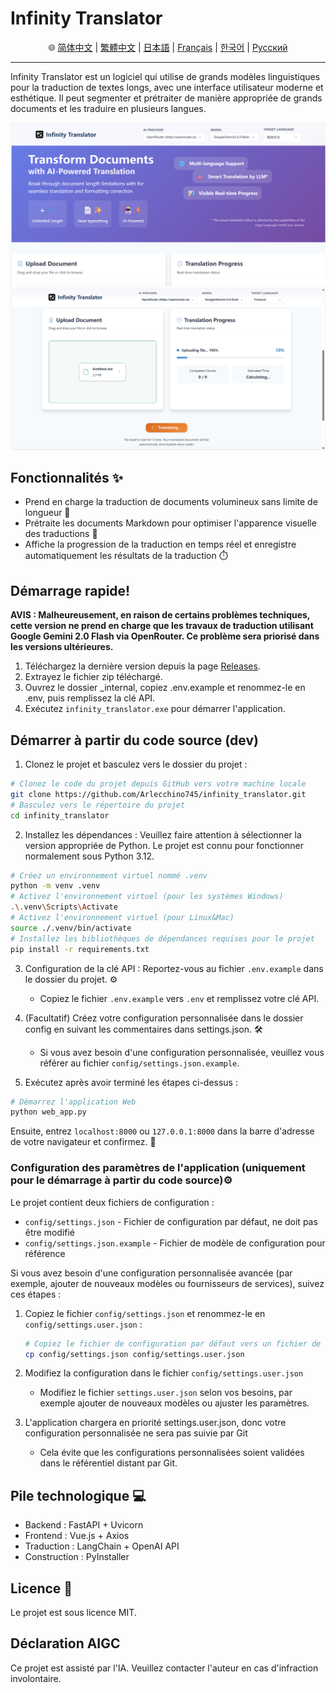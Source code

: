 # Infinity Translator

<div align="center">🌐 <a href="/docs/README_zh-Hans.md">简体中文</a> | <a href="/docs/README_zh-Hant.md">繁體中文</a> | <a href="/docs/README_ja.md">日本語</a> | <a href="/docs/README_fr.md">Français</a> | <a href="/docs/README_kr.md">한국어</a> | <a href="/docs/README_ru.md">Русский</a></div>

---
Infinity Translator est un logiciel qui utilise de grands modèles linguistiques pour la traduction de textes longs, avec une interface utilisateur moderne et esthétique. Il peut segmenter et prétraiter de manière appropriée de grands documents et les traduire en plusieurs langues.

![image](https://github.com/Arlecchino745/infinity_translator/blob/main/docs/img/screenshot2.png)
![image](https://github.com/Arlecchino745/infinity_translator/blob/main/docs/img/screenshot.png)

## Fonctionnalités ✨

- Prend en charge la traduction de documents volumineux sans limite de longueur 📄
- Prétraite les documents Markdown pour optimiser l'apparence visuelle des traductions 🎨
- Affiche la progression de la traduction en temps réel et enregistre automatiquement les résultats de la traduction ⏱️

## Démarrage rapide!

**AVIS : Malheureusement, en raison de certains problèmes techniques, cette version ne prend en charge que les travaux de traduction utilisant Google Gemini 2.0 Flash via OpenRouter. Ce problème sera priorisé dans les versions ultérieures.**

1. Téléchargez la dernière version depuis la page [Releases](https://github.com/Arlecchino745/infinity_translator/releases).
2. Extrayez le fichier zip téléchargé.
3. Ouvrez le dossier _internal, copiez .env.example et renommez-le en .env, puis remplissez la clé API.
4. Exécutez `infinity_translator.exe` pour démarrer l'application.

## Démarrer à partir du code source (dev)

1. Clonez le projet et basculez vers le dossier du projet :
```bash
# Clonez le code du projet depuis GitHub vers votre machine locale
git clone https://github.com/Arlecchino745/infinity_translator.git
# Basculez vers le répertoire du projet
cd infinity_translator
```

2. Installez les dépendances : Veuillez faire attention à sélectionner la version appropriée de Python. Le projet est connu pour fonctionner normalement sous Python 3.12.
```bash
# Créez un environnement virtuel nommé .venv
python -m venv .venv
# Activez l'environnement virtuel (pour les systèmes Windows)
.\.venv\Scripts\Activate
# Activez l'environnement virtuel (pour Linux&Mac)
source ./.venv/bin/activate
# Installez les bibliothèques de dépendances requises pour le projet
pip install -r requirements.txt
```

3. Configuration de la clé API : Reportez-vous au fichier `.env.example` dans le dossier du projet. ⚙️
   - Copiez le fichier `.env.example` vers `.env` et remplissez votre clé API.

4. (Facultatif) Créez votre configuration personnalisée dans le dossier config en suivant les commentaires dans settings.json. 🛠️
   - Si vous avez besoin d'une configuration personnalisée, veuillez vous référer au fichier `config/settings.json.example`.

5. Exécutez après avoir terminé les étapes ci-dessus :
```bash
# Démarrez l'application Web
python web_app.py
```
Ensuite, entrez `localhost:8000` ou `127.0.0.1:8000` dans la barre d'adresse de votre navigateur et confirmez. 🎉

### Configuration des paramètres de l'application (uniquement pour le démarrage à partir du code source)⚙️

Le projet contient deux fichiers de configuration :
- `config/settings.json` - Fichier de configuration par défaut, ne doit pas être modifié
- `config/settings.json.example` - Fichier de modèle de configuration pour référence

Si vous avez besoin d'une configuration personnalisée avancée (par exemple, ajouter de nouveaux modèles ou fournisseurs de services), suivez ces étapes :

1. Copiez le fichier `config/settings.json` et renommez-le en `config/settings.user.json` :
   ```bash
   # Copiez le fichier de configuration par défaut vers un fichier de configuration défini par l'utilisateur
   cp config/settings.json config/settings.user.json
   ```

2. Modifiez la configuration dans le fichier `config/settings.user.json`
   - Modifiez le fichier `settings.user.json` selon vos besoins, par exemple ajouter de nouveaux modèles ou ajuster les paramètres.

3. L'application chargera en priorité settings.user.json, donc votre configuration personnalisée ne sera pas suivie par Git
   - Cela évite que les configurations personnalisées soient validées dans le référentiel distant par Git.

## Pile technologique 💻

- Backend : FastAPI + Uvicorn
- Frontend : Vue.js + Axios
- Traduction : LangChain + OpenAI API
- Construction : PyInstaller

## Licence 📄

Le projet est sous licence MIT.

## Déclaration AIGC

Ce projet est assisté par l'IA. Veuillez contacter l'auteur en cas d'infraction involontaire.